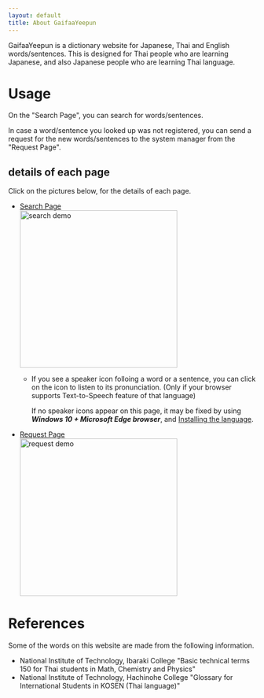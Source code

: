 ```yaml
---
layout: default
title: About GaifaaYeepun
---
```


GaifaaYeepun is a dictionary website for Japanese, Thai and English words/sentences.
This is designed for Thai people who are learning Japanese, and also Japanese people who are learning Thai language.

# Usage
On the "Search Page", you can search for words/sentences.

In case a word/sentence you looked up was not registered, you can send a request for the new
words/sentences to the system manager from the "Request Page".


## details of each page

Click on the pictures below, for the details of each page.

- [Search Page](./howtouse_search.md)  
[<img src ="https://user-images.githubusercontent.com/42882840/101600410-96f5b300-3a3e-11eb-946c-67aa101f1ddb.gif" alt="search demo" width="320">](./howtouse_search.md)

  - If you see a speaker icon<i class="fas fa-volume-up"></i> folloing a word or a sentence, you can click on the icon to listen to its pronunciation. (Only if your browser supports Text-to-Speech feature of that language)
    
    If no speaker icons appear on this page, it may be fixed by using ___Windows 10 + Microsoft Edge browser___, and [Installing the language](https://support.microsoft.com/en-us/office/download-voices-for-immersive-reader-read-mode-and-read-aloud-4c83a8d8-7486-42f7-8e46-2b0fdf753130?wt.mc_id=edgeui-readaloud-voices&ui=en-us&rs=en-us&ad=us).  

- [Request Page](./howtouse_request.md)  
[<img src ="https://user-images.githubusercontent.com/42882840/101600726-0f5c7400-3a3f-11eb-8bad-3a91b21d8d55.png" alt="request demo" width="320">](./howtouse_request.md)


# References
Some of the words on this website are made from the following information.

- National Institute of Technology, Ibaraki College "Basic technical terms 150 for Thai students in Math, Chemistry and Physics"
- National Institute of Technology, Hachinohe College "Glossary for International Students in KOSEN (Thai language)"
